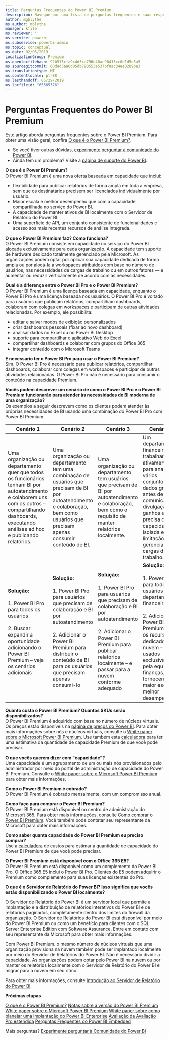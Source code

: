 ```yaml
---
title: Perguntas Frequentes do Power BI Premium
description: Navegue por uma lista de perguntas frequentes e suas respostas sobre a oferta do Power BI Premium.
author: mgblythe
ms.author: mblythe
manager: kfile
ms.reviewer: ''
ms.service: powerbi
ms.subservice: powerbi-admin
ms.topic: conceptual
ms.date: 02/05/2019
LocalizationGroup: Premium
ms.openlocfilehash: 92b515cfa9c4d3ca796d48ac90415cc0d1d5d5a9
ms.sourcegitcommit: 60dad5aa0d85db790553e537bf8ac34ee3289ba3
ms.translationtype: MT
ms.contentlocale: pt-BR
ms.lasthandoff: 05/29/2019
ms.locfileid: "65565376"
---
```

# <a name="power-bi-premium-faq"></a>Perguntas Frequentes do Power BI Premium

Este artigo aborda perguntas frequentes sobre o Power BI Premium. Para obter uma visão geral, confira [O que é o Power BI Premium?](service-premium-what-is.md).

* Se você tiver outras dúvidas, [experimente perguntar à comunidade do Power BI](http://community.powerbi.com/).
* Ainda tem um problema? Visite a [página de suporte do Power BI](https://powerbi.microsoft.com/support/).

**O que é o Power BI Premium?**  
O Power BI Premium é uma nova oferta baseada em capacidade que inclui:

* flexibilidade para publicar relatórios de forma ampla em toda a empresa, sem que os destinatários precisem ser licenciados individualmente por usuário.
* Maior escala e melhor desempenho que com a capacidade compartilhada no serviço do Power BI.
* A capacidade de manter ativos de BI localmente com o Servidor de Relatório do Power BI.
* Uma superfície de API, um conjunto consistente de funcionalidades e acesso aos mais recentes recursos de análise integrada.

**O que o Power BI Premium faz? Como funciona?**  
O Power BI Premium consiste em capacidade no serviço do Power BI alocada exclusivamente para cada organização. A capacidade tem suporte de hardware dedicado totalmente gerenciado pela Microsoft. As organizações podem optar por aplicar sua capacidade dedicada de forma ampla ou por alocá-la a workspaces atribuídos com base no número de usuários, nas necessidades de cargas de trabalho ou em outros fatores — e aumentar ou reduzir verticalmente de acordo com as necessidades.

**Qual é a diferença entre o Power BI Pro e o Power BI Premium?**  
O Power BI Premium é uma licença baseada em capacidade, enquanto o Power BI Pro é uma licença baseada nos usuários. O Power BI Pro é voltado para usuários que publicam relatórios, compartilham dashboards, colaboram com colegas em workspaces e participam de outras atividades relacionadas. Por exemplo, ele possibilita:

* editar e salvar modos de exibição personalizados
* criar dashboards pessoais (fixar ao novo dashboard)
* analisar dados no Excel ou no Power BI Desktop
* suporte para compartilhar o aplicativo Web do Excel
* compartilhar dashboards e colaborar com grupos do Office 365
* integrar conteúdo com o Microsoft Teams

**É necessário ter o Power BI Pro para usar o Power BI Premium?**  
Sim. O Power BI Pro é necessário para publicar relatórios, compartilhar dashboards, colaborar com colegas em workspaces e participar de outras atividades relacionadas. O Power BI Pro não é necessário para consumir o conteúdo na capacidade Premium.

**Vocês podem descrever um cenário de como o Power BI Pro e o Power BI Premium funcionarão para atender às necessidades de BI moderna de uma organização?**  
Os exemplos a seguir descrevem como os clientes podem atender às próprias necessidades de BI usando uma combinação do Power BI Pro com Power BI Premium.

| Cenário 1 | Cenário 2 | Cenário 3 | Cenário 4 |
| --- | --- | --- | --- |
| Uma organização ou departamento quer que todos os funcionários tenham BI por autoatendimento e colaborem uns com os outros – compartilhando dashboards, executando análises ad hoc e publicando relatórios. | Uma organização ou departamento tem uma combinação de usuários que precisam de BI por autoatendimento e colaboração, bem como usuários que precisam apenas consumir conteúdo de BI. | Uma organização ou departamento tem usuários que precisam de BI por autoatendimento e colaboração, bem como o requisito de manter relatórios localmente. | Um departamento financeiro está trabalhando ativamente para analisar vários conjuntos de dados grandes antes de um comunicado de divulgação de ganhos e precisa de capacidade isolada e sem limitação para gerenciar as cargas de trabalho. |
| **Solução:**<br/><br/>1. Power BI Pro para todos os usuários<br/><br/>2. Buscar expandir a oportunidade adicionando o Power BI Premium – veja os cenários adicionais |**Solução:**<br/><br/>1. Power BI Pro para usuários que precisam de colaboração e BI por autoatendimento<br/><br/>2. Adicionar o Power BI Premium para distribuir o conteúdo de BI para os usuários que precisam apenas consumi-lo |**Solução:**<br/><br/>1. Power BI Pro para usuários que precisam de colaboração e BI por autoatendimento<br/><br/>2. Adicionar o Power BI Premium para publicar relatórios localmente – e passar para a nuvem conforme adequado |**Solução:**<br/><br/>1. Power BI Pro para todos os usuários do departamento financeiro<br/><br/>2. Adicionar o Power BI Premium para os recursos dedicados – na nuvem – serem usados exclusivamente pela equipe de finanças, fornecendo maior escala e melhor desempenho |

**Quanto custa o Power BI Premium? Quantos SKUs serão disponibilizados?**  
O Power BI Premium é adquirido com base no número de núcleos virtuais. Os preços estão disponíveis na [página de preços do Power BI](https://powerbi.microsoft.com/pricing/). Para obter mais informações sobre nós e núcleos virtuais, consulte o [White paper sobre o Microsoft Power BI Premium](https://aka.ms/pbipremiumwhitepaper). Use também esta [calculadora](https://powerbi.microsoft.com/calculator/) para ter uma estimativa da quantidade de capacidade Premium de que você pode precisar.

**O que vocês querem dizer com "capacidade"?**  
Uma capacidade é um agrupamento de um ou mais nós provisionados pelo administrador por meio do portal de administração de capacidade do Power BI Premium. Consulte o [White paper sobre o Microsoft Power BI Premium](https://aka.ms/pbipremiumwhitepaper) para obter mais informações.

**Como o Power BI Premium é cobrado?**  
O Power BI Premium é cobrado mensalmente, com um compromisso anual.

**Como faço para comprar o Power BI Premium?**  
O Power BI Premium está disponível no centro de administração do Microsoft 365. Para obter mais informações, consulte [Como comprar o Power BI Premium](service-admin-premium-purchase.md). Você também pode contatar seu representante da Microsoft para obter mais informações.

**Como saber quanta capacidade do Power BI Premium eu preciso comprar?**  
Use a [calculadora](https://powerbi.microsoft.com/calculator/) de custos para estimar a quantidade de capacidade do Power BI Premium de que você pode precisar.

**O Power BI Premium está disponível com o Office 365 E5?**  
O Power BI Premium está disponível como um complemento do Power BI Pro. O Office 365 E5 inclui o Power BI Pro. Clientes do E5 podem adquirir o Premium como complemento para suas licenças existentes do Pro.

**O que é o Servidor de Relatório do Power BI? Isso significa que vocês estão disponibilizando o Power BI localmente?**

O Servidor de Relatório do Power BI é um servidor local que permite a implantação e a distribuição de relatórios interativos do Power BI e de relatórios paginados, completamente dentro dos limites do firewall da organização. O Servidor de Relatórios do Power BI está disponível por meio do Power BI Premium ou como um benefício para clientes com o SQL Server Enterprise Edition com Software Assurance. Entre em contato com seu representante da Microsoft para obter mais informações.

Com Power BI Premium. o mesmo número de núcleos virtuais que uma organização provisiona na nuvem também pode ser implantado localmente por meio do Servidor de Relatórios do Power BI. Não é necessário dividir a capacidade. As organizações podem optar pelo Power BI na nuvem ou por manter os relatórios localmente com o Servidor de Relatório do Power BI e migrar para a nuvem em seu ritmo.

Para obter mais informações, consulte [Introdução ao Servidor de Relatório do Power BI](report-server/get-started.md).

**Próximas etapas**

[O que é o Power BI Premium?](service-premium-what-is.md)
[Notas sobre a versão do Power BI Premium](service-premium-release-notes.md)
[White paper sobre o Microsoft Power BI Premium](https://aka.ms/pbipremiumwhitepaper)
[White paper sobre como planejar uma implantação do Power BI Enterprise](https://aka.ms/pbienterprisedeploy)
[Avaliação da Avaliação Pro estendida](service-extended-pro-trial.md)
[Perguntas Frequentes do Power BI Embedded](developer/embedded-faq.md)

Mais perguntas? [Experimente perguntar à Comunidade do Power BI](https://community.powerbi.com/)